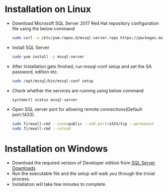 # Installation on Linux

* Download  Microsoft SQL Server 2017 Red Hat repository configuration file using the below command

    ```sh
    sudo curl -o /etc/yum.repos.d/mssql-server.repo https://packages.microsoft.com/config/rhel/7/mssql-server-2017.repo
    ```
* Install SQL Server

    ```sh
    sudo yum install -y mssql-server
    ```
* After Installation gets finshed, run mssql-conf setup and set the SA password, edition etc.

    ```sh
    sudo /opt/mssql/bin/mssql-conf setup
    ```
* Check whether the services are running using below command
    ```sh
    systemctl status mssql-server
    ```
* Open SQL server port for allowing remote connections(Default port:1433).
    ```sh
    sudo firewall-cmd --zone=public --add-port=1433/tcp --permanent
    sudo firewall-cmd --reload
    ```


# Installation on Windows

* Download the required version of Developer edition from [SQL Server Downloads](https://www.microsoft.com/en-us/sql-server/sql-server-downloads)
* Run the executable file and the setup will walk you through the trivial process.
* Installation will take few minutes to complete.
